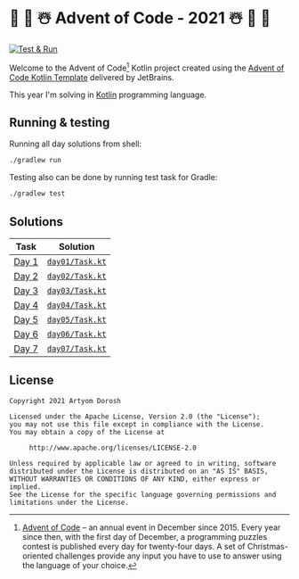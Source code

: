 # 🎄 🎅 ☃️ Advent of Code - 2021 ☃️ 🎅 🎄

[![Test & Run](https://github.com/dniHze/aoc-2021/actions/workflows/gradle.yml/badge.svg)](https://github.com/dniHze/aoc-2021/actions/workflows/gradle.yml)

Welcome to the Advent of Code[^aoc] Kotlin project created using the [Advent of Code Kotlin Template][template] delivered by JetBrains.

This year I'm solving in [Kotlin][kotlin] programming language.

## Running & testing
Running all day solutions from shell:
```bash
./gradlew run 
```
Testing also can be done by running test task for Gradle:
```bash
./gradlew test
```

## Solutions
| Task | Solution |
| - | - |
| [Day 1](https://adventofcode.com/2021/day/1) | [`day01/Task.kt`](src/day01/Task.kt) |
| [Day 2](https://adventofcode.com/2021/day/2) | [`day02/Task.kt`](src/day02/Task.kt) |
| [Day 3](https://adventofcode.com/2021/day/3) | [`day03/Task.kt`](src/day03/Task.kt) |
| [Day 4](https://adventofcode.com/2021/day/4) | [`day04/Task.kt`](src/day04/Task.kt) |
| [Day 5](https://adventofcode.com/2021/day/5) | [`day05/Task.kt`](src/day05/Task.kt) |
| [Day 6](https://adventofcode.com/2021/day/6) | [`day06/Task.kt`](src/day06/Task.kt) |
| [Day 7](https://adventofcode.com/2021/day/7) | [`day07/Task.kt`](src/day07/Task.kt) |


## License

    Copyright 2021 Artyom Dorosh

    Licensed under the Apache License, Version 2.0 (the "License");
    you may not use this file except in compliance with the License.
    You may obtain a copy of the License at

         http://www.apache.org/licenses/LICENSE-2.0

    Unless required by applicable law or agreed to in writing, software
    distributed under the License is distributed on an "AS IS" BASIS,
    WITHOUT WARRANTIES OR CONDITIONS OF ANY KIND, either express or implied.
    See the License for the specific language governing permissions and
    limitations under the License.

[^aoc]:
    [Advent of Code][aoc] – an annual event in December since 2015.
    Every year since then, with the first day of December, a programming puzzles contest is published every day for twenty-four days.
    A set of Christmas-oriented challenges provide any input you have to use to answer using the language of your choice.

[aoc]: https://adventofcode.com
[kotlin]: https://kotlinlang.org
[template]: https://github.com/kotlin-hands-on/advent-of-code-kotlin-template
